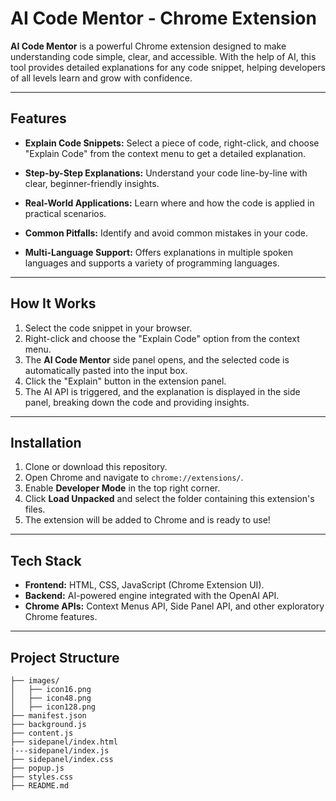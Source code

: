 # AI Code Mentor - Chrome Extension

**AI Code Mentor** is a powerful Chrome extension designed to make understanding code simple, clear, and accessible. With the help of AI, this tool provides detailed explanations for any code snippet, helping developers of all levels learn and grow with confidence.

---

## Features

- **Explain Code Snippets:** 
  Select a piece of code, right-click, and choose "Explain Code" from the context menu to get a detailed explanation.
  
- **Step-by-Step Explanations:** 
  Understand your code line-by-line with clear, beginner-friendly insights.

- **Real-World Applications:** 
  Learn where and how the code is applied in practical scenarios.

- **Common Pitfalls:** 
  Identify and avoid common mistakes in your code.

- **Multi-Language Support:** 
  Offers explanations in multiple spoken languages and supports a variety of programming languages.

---

## How It Works

1. Select the code snippet in your browser.
2. Right-click and choose the "Explain Code" option from the context menu.
3. The **AI Code Mentor** side panel opens, and the selected code is automatically pasted into the input box.
4. Click the "Explain" button in the extension panel.
5. The AI API is triggered, and the explanation is displayed in the side panel, breaking down the code and providing insights.

---

## Installation

1. Clone or download this repository.
2. Open Chrome and navigate to `chrome://extensions/`.
3. Enable **Developer Mode** in the top right corner.
4. Click **Load Unpacked** and select the folder containing this extension's files.
5. The extension will be added to Chrome and is ready to use!

---

## Tech Stack

- **Frontend:** HTML, CSS, JavaScript (Chrome Extension UI).
- **Backend:** AI-powered engine integrated with the OpenAI API.
- **Chrome APIs:** Context Menus API, Side Panel API, and other exploratory Chrome features.

---

## Project Structure

```plaintext
├── images/
│   ├── icon16.png
│   ├── icon48.png
│   ├── icon128.png
├── manifest.json
├── background.js
├── content.js
├── sidepanel/index.html
|---sidepanel/index.js
├── sidepanel/index.css
├── popup.js
├── styles.css
├── README.md
